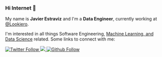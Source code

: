### Hi Internet 🖖

My name is **Javier Estraviz** and I'm a **Data Engineer**, currently working at [@Lookiero](https://lookiero.com/). 

I'm interested in all things Software Engineering, [Machine Learning, and Data Science](https://github.com/estraviz/data-science-roadmap) related. Some links to connect with me:

<div>
  <a class="header-badge" target="_blank" href="https://twitter.com/estraviz">
      <img alt="Twitter Follow" src="https://img.shields.io/twitter/follow/estraviz?style=social">
  </a>
  <a class="header-badge" target="_blank" href="https://www.linkedin.com/in/javierestraviz/">
      <img src="https://img.shields.io/badge/style--5eba00.svg?label=LinkedIn&logo=linkedin&style=social">
  </a>
  <a class="header-badge" target="_blank" href="https://github.com/estraviz">
      <img alt="Github Follow" src="https://img.shields.io/github/followers/estraviz?label=follow&style=social">
  </a>
</div>

